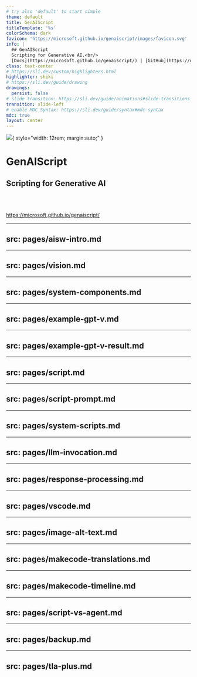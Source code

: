 ```yaml
---
# try also 'default' to start simple
theme: default
title: GenAIScript
titleTemplate: '%s'
colorSchema: dark
favicon: 'https://microsoft.github.io/genaiscript/images/favicon.svg'
info: |
  ## GenAIScript
  Scripting for Generative AI.<br/>
  [Docs](https://microsoft.github.io/genaiscript/) | [GitHub](https://github.com/microsoft/genaiscript/)
class: text-center
# https://sli.dev/custom/highlighters.html
highlighter: shiki
# https://sli.dev/guide/drawing
drawings:
  persist: false
# slide transition: https://sli.dev/guide/animations#slide-transitions
transition: slide-left
# enable MDC Syntax: https://sli.dev/guide/syntax#mdc-syntax
mdc: true
layout: center
---
```


![](https://microsoft.github.io/genaiscript/images/favicon.svg){ style="width: 12rem; margin:auto;" }

# GenAIScript

## Scripting for Generative AI

<br/>
<br/>

https://microsoft.github.io/genaiscript/

---
src: pages/aisw-intro.md
---

---
src: pages/vision.md
---

---
src: pages/system-components.md
---

---
src: pages/example-gpt-v.md
---

---
src: pages/example-gpt-v-result.md
---

---
src: pages/script.md
---

---
src: pages/script-prompt.md
---

---
src: pages/system-scripts.md
---

---
src: pages/llm-invocation.md
---

---
src: pages/response-processing.md
---

---
src: pages/vscode.md
---

---
src: pages/image-alt-text.md
---

---
src: pages/makecode-translations.md
---

---
src: pages/makecode-timeline.md
---

---
src: pages/script-vs-agent.md
---

---
src: pages/backup.md
---

---
src: pages/tla-plus.md
---

